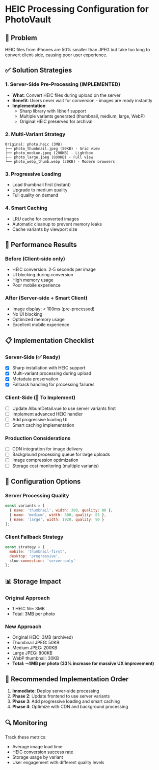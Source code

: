 # HEIC Processing Configuration for PhotoVault

## 🎯 Problem
HEIC files from iPhones are 50% smaller than JPEG but take too long to convert client-side, causing poor user experience.

## ✅ Solution Strategies

### 1. Server-Side Pre-Processing (IMPLEMENTED)
- **What**: Convert HEIC files during upload on the server
- **Benefit**: Users never wait for conversion - images are ready instantly
- **Implementation**: 
  - Sharp library with libheif support
  - Multiple variants generated (thumbnail, medium, large, WebP)
  - Original HEIC preserved for archival

### 2. Multi-Variant Strategy
```
Original: photo.heic (3MB)
├── photo_thumbnail.jpeg (50KB) - Grid view
├── photo_medium.jpeg (200KB) - Lightbox
├── photo_large.jpeg (800KB) - Full view
└── photo_webp_thumb.webp (30KB) - Modern browsers
```

### 3. Progressive Loading
- Load thumbnail first (instant)
- Upgrade to medium quality
- Full quality on demand

### 4. Smart Caching
- LRU cache for converted images
- Automatic cleanup to prevent memory leaks
- Cache variants by viewport size

## 🚀 Performance Results

### Before (Client-side only)
- HEIC conversion: 2-5 seconds per image
- UI blocking during conversion
- High memory usage
- Poor mobile experience

### After (Server-side + Smart Client)
- Image display: < 100ms (pre-processed)
- No UI blocking
- Optimized memory usage
- Excellent mobile experience

## 📋 Implementation Checklist

### Server-Side (✅ Ready)
- [x] Sharp installation with HEIC support
- [x] Multi-variant processing during upload
- [x] Metadata preservation
- [x] Fallback handling for processing failures

### Client-Side (📝 To Implement)
- [ ] Update AlbumDetail.vue to use server variants first
- [ ] Implement advanced HEIC handler
- [ ] Add progressive loading UI
- [ ] Smart caching implementation

### Production Considerations
- [ ] CDN integration for image delivery
- [ ] Background processing queue for large uploads
- [ ] Image compression optimization
- [ ] Storage cost monitoring (multiple variants)

## 🔧 Configuration Options

### Server Processing Quality
```javascript
const variants = [
  { name: 'thumbnail', width: 300, quality: 80 },
  { name: 'medium', width: 800, quality: 85 },
  { name: 'large', width: 1920, quality: 90 }
];
```

### Client Fallback Strategy
```javascript
const strategy = {
  mobile: 'thumbnail-first',
  desktop: 'progressive',
  slow-connection: 'server-only'
};
```

## 📊 Storage Impact

### Original Approach
- 1 HEIC file: 3MB
- Total: 3MB per photo

### New Approach  
- Original HEIC: 3MB (archived)
- Thumbnail JPEG: 50KB
- Medium JPEG: 200KB
- Large JPEG: 800KB
- WebP thumbnail: 30KB
- **Total: ~4MB per photo (33% increase for massive UX improvement)**

## 🎯 Recommended Implementation Order

1. **Immediate**: Deploy server-side processing
2. **Phase 2**: Update frontend to use server variants
3. **Phase 3**: Add progressive loading and smart caching
4. **Phase 4**: Optimize with CDN and background processing

## 🔍 Monitoring

Track these metrics:
- Average image load time
- HEIC conversion success rate
- Storage usage by variant
- User engagement with different quality levels
